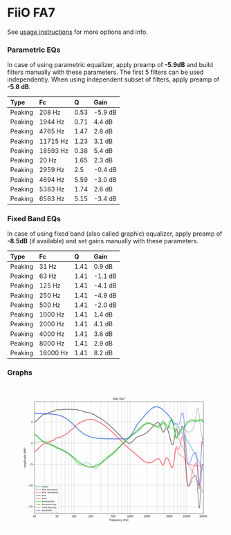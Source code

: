 # FiiO FA7
See [usage instructions](https://github.com/jaakkopasanen/AutoEq#usage) for more options and info.

### Parametric EQs
In case of using parametric equalizer, apply preamp of **-5.9dB** and build filters manually
with these parameters. The first 5 filters can be used independently.
When using independent subset of filters, apply preamp of **-5.8 dB**.

| Type    | Fc       |    Q | Gain    |
|:--------|:---------|:-----|:--------|
| Peaking | 208 Hz   | 0.53 | -5.9 dB |
| Peaking | 1944 Hz  | 0.71 | 4.4 dB  |
| Peaking | 4765 Hz  | 1.47 | 2.8 dB  |
| Peaking | 11715 Hz | 1.23 | 3.1 dB  |
| Peaking | 18593 Hz | 0.38 | 5.4 dB  |
| Peaking | 20 Hz    | 1.65 | 2.3 dB  |
| Peaking | 2959 Hz  | 2.5  | -0.4 dB |
| Peaking | 4694 Hz  | 5.59 | -3.0 dB |
| Peaking | 5383 Hz  | 1.74 | 2.6 dB  |
| Peaking | 6563 Hz  | 5.15 | -3.4 dB |

### Fixed Band EQs
In case of using fixed band (also called graphic) equalizer, apply preamp of **-8.5dB**
(if available) and set gains manually with these parameters.

| Type    | Fc       |    Q | Gain    |
|:--------|:---------|:-----|:--------|
| Peaking | 31 Hz    | 1.41 | 0.9 dB  |
| Peaking | 63 Hz    | 1.41 | -1.1 dB |
| Peaking | 125 Hz   | 1.41 | -4.1 dB |
| Peaking | 250 Hz   | 1.41 | -4.9 dB |
| Peaking | 500 Hz   | 1.41 | -2.0 dB |
| Peaking | 1000 Hz  | 1.41 | 1.4 dB  |
| Peaking | 2000 Hz  | 1.41 | 4.1 dB  |
| Peaking | 4000 Hz  | 1.41 | 3.6 dB  |
| Peaking | 8000 Hz  | 1.41 | 2.9 dB  |
| Peaking | 16000 Hz | 1.41 | 8.2 dB  |

### Graphs
![](./FiiO%20FA7.png)